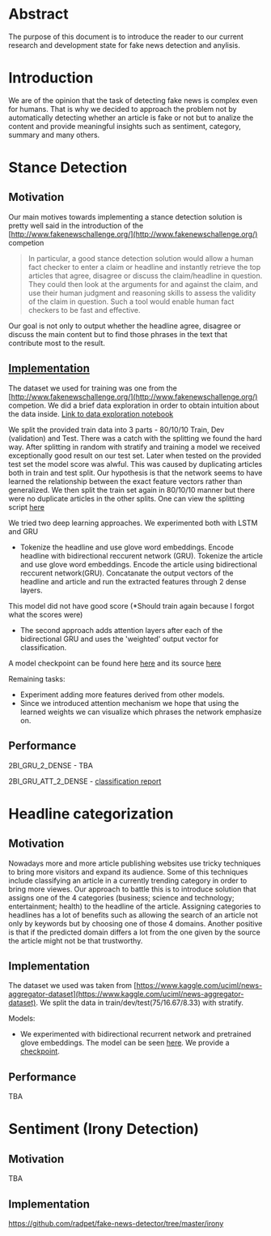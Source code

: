 # Abstract
  The purpose of this document is to introduce the reader to our current research and development state
for fake news detection and anylisis.


# Introduction

We are of the opinion that the task of detecting fake news is complex even for humans. That is why we decided to approach
the problem not by automatically detecting whether an article is fake or not but to analize the content and provide
meaningful insights such as sentiment, category, summary and many others.


# Stance Detection

## Motivation
Our main motives towards implementing a stance detection solution is pretty well said in the introduction of the [http://www.fakenewschallenge.org/](http://www.fakenewschallenge.org/) competion
> In particular, a good stance detection solution would allow a human fact checker to enter a claim or headline and instantly retrieve the top articles that agree, disagree or discuss the claim/headline in question. 
> They could then look at the arguments for and against the claim, and use their human judgment and reasoning skills to assess the validity of the claim in question. 
>Such a tool would enable human fact checkers to be fast and effective.

Our goal is not only to output whether the headline agree, disagree or discuss the main content but to find those phrases
in the text that contribute most to the result.

## [Implementation](https://github.com/radpet/fake-news-detector/tree/master/stance)

The dataset we used for training was one from the [http://www.fakenewschallenge.org/](http://www.fakenewschallenge.org/) competion. We did a brief data exploration in order to obtain intuition about the data inside. [Link to data exploration notebook](https://github.com/radpet/fake-news-detector/blob/master/stance/Data%20Exploration.ipynb)

We split the provided train data into 3 parts - 80/10/10 Train, Dev (validation) and Test. There was a catch with the splitting we found the hard way. After splitting in random with stratify and training a model we received exceptionally good result on our test set. Later when tested on the provided test set the model score was alwful. This was caused by duplicating articles both in train and test split. Our hypothesis is that the network seems to have learned the relationship between the exact feature vectors rather than generalized. We then split the train set again in 80/10/10 manner but there were no duplicate articles in the other splits. One can view the splitting script [here](https://github.com/radpet/fake-news-detector/blob/master/stance/split_train.py)

We tried two deep learning approaches. We experimented both with LSTM and GRU 
* Tokenize the headline and use glove word embeddings. Encode headline with bidirectional reccurent network (GRU).
Tokenize the article and use glove word embeddings. Encode the article using bidirectional reccurent network(GRU). Concatanate the output vectors of the headline and article and run the extracted features through 2 dense layers.

This model did not have good score (*Should train again because I forgot what the scores were)

* The second approach adds attention layers after each of the bidirectional GRU and uses the 'weighted' output vector for classification.

A model checkpoint can be found here [here](https://github.com/radpet/fake-news-detector/tree/master/stance/checkpoints/2018-05-13_16:54:37) and its source [here](https://github.com/radpet/fake-news-detector/blob/master/stance/bi_lstm_baseline.py)

Remaining tasks:
* Experiment adding more features derived from other models.
* Since we introduced attention mechanism we hope that using the learned weights we can visualize which phrases the network emphasize on.

## Performance

2BI_GRU_2_DENSE - TBA

2BI_GRU_ATT_2_DENSE - [classification report](https://github.com/radpet/fake-news-detector/blob/master/stance/checkpoints/2018-05-13_16:54:37/classification_report_dev.txt)


# Headline categorization

## Motivation

Nowadays more and more article publishing websites use tricky techniques to bring more visitors and expand its audience. Some of this techniques include classifying an article in a currently trending category in order to bring more viewes. Our approach to battle this is to introduce solution that assigns one of the 4 categories (business; science and technology; entertainment; health) to the headline of the article. Assigning categories to headlines has a lot of benefits such as allowing the search of an article not only by keywords but by choosing one of those 4 domains. Another positive is that if the predicted domain differs a lot from the one given by the source the article might not be that trustworthy.

## Implementation

The dataset we used was taken from [https://www.kaggle.com/uciml/news-aggregator-dataset](https://www.kaggle.com/uciml/news-aggregator-dataset). We split the data in train/dev/test(75/16.67/8.33) with stratify.

Models:
* We experimented with bidirectional recurrent network and pretrained glove embeddings. The model can be seen [here](https://github.com/radpet/fake-news-detector/blob/master/news-aggregator/bi_gru_classificator_baseline.py). We provide a [checkpoint](https://github.com/radpet/fake-news-detector/tree/master/news-aggregator/checkpoints).

## Performance

TBA

# Sentiment (Irony Detection)

## Motivation
TBA

## Implementation

https://github.com/radpet/fake-news-detector/tree/master/irony


